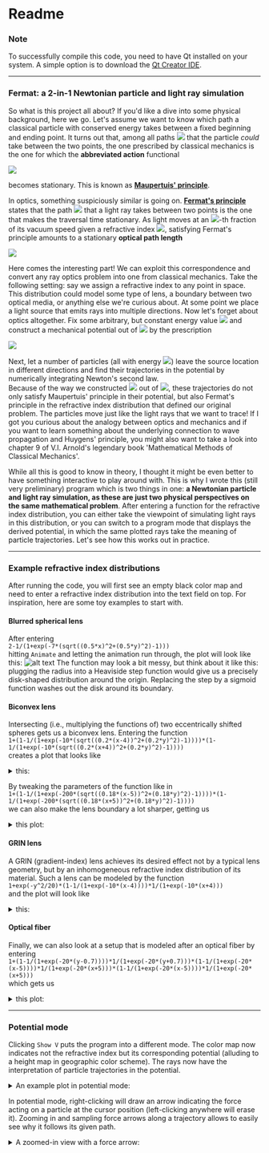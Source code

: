 # Readme
### Note
To successfully compile this code, you need to have Qt installed on your system. A simple option is to download the [Qt Creator IDE](https://www.qt.io/product/development-tools).

---

### Fermat: a 2-in-1 Newtonian particle and light ray simulation
So what is this project all about? If you'd like a dive into some physical background, here we go. Let's assume we want to know which path a classical particle with conserved energy takes between a fixed beginning and ending point. It turns out that, among all paths <img src="https://latex.codecogs.com/svg.latex?\Gamma" /> that the particle _could_ take between the two points, the one prescribed by classical mechanics is the one for which the __abbreviated action__ functional

<img src="https://latex.codecogs.com/svg.latex?\int_\Gamma%20\!%20\vec{p}(\vec{x})%20\,%20\mathrm{d}\vec{s}%20=%20\int_\Gamma%20\!%20\sqrt{2m(E-V(\vec{x}))}%20\,%20\mathrm{d}s" />

becomes stationary. This is known as [__Maupertuis' principle__](https://en.wikipedia.org/wiki/Maupertuis%27s_principle).


In optics, something suspiciously similar is going on. [__Fermat's principle__](https://en.wikipedia.org/wiki/Fermat%27s_principle) states that the path <img src="https://latex.codecogs.com/svg.latex?\Gamma" /> that a light ray takes between two points is the one that makes the traversal time stationary. As light moves at an <img src="https://latex.codecogs.com/svg.latex?n"/>-th fraction of its vacuum speed given a refractive index <img src="https://latex.codecogs.com/svg.latex?n"/>, satisfying Fermat's principle amounts to a stationary __optical path length__

<img src="https://latex.codecogs.com/svg.latex?\int_\Gamma%20\!%20n(\vec{x})%20\,%20\mathrm{d}s" />

Here comes the interesting part! We can exploit this correspondence and convert any ray optics problem into one from classical mechanics. Take the following setting: say we assign a refractive index to any point in space. This distribution could model some type of lens, a boundary between two optical media, or anything else we're curious about. At some point we place a light source that emits rays into multiple directions. Now let's forget about optics altogether. Fix some arbitrary, but constant energy value <img src="https://latex.codecogs.com/svg.latex?E" /> and construct a mechanical potential out of <img src="https://latex.codecogs.com/svg.latex?n" /> by the prescription

<img src="https://latex.codecogs.com/svg.latex?V(\vec{x})%20=%20E%20-%20\frac{n(\vec{x})^2}{2m}" />

Next, let a number of particles (all with energy <img src="https://latex.codecogs.com/svg.latex?E" />) leave the source location in different directions and find their trajectories in the potential by numerically integrating Newton's second law.\
Because of the way we constructed <img src="https://latex.codecogs.com/svg.latex?V" /> out of <img src="https://latex.codecogs.com/svg.latex?n" />, these trajectories do not only satisfy Maupertuis' principle in their potential, but also Fermat's principle in the refractive index distribution that defined our original problem. The particles move just like the light rays that we want to trace! If I got you curious about the analogy between optics and mechanics and if you want to learn something about the underlying connection to wave propagation and Huygens' principle, you might also want to take a look into chapter 9 of V.I. Arnold's legendary book 'Mathematical Methods of Classical Mechanics'.

While all this is good to know in theory, I thought it might be even better to have something interactive to play around with. This is why I wrote this (still very preliminary) program which is two things in one: __a Newtonian particle and light ray simulation, as these are just two physical perspectives on the same mathematical problem__. After entering a function for the refractive index distribution, you can either take the viewpoint of simulating light rays in this distribution, or you can switch to a program mode that displays the derived potential, in which the same plotted rays take the meaning of particle trajectories. Let's see how this works out in practice.

---

### Example refractive index distributions

After running the code, you will first see an empty black color map and need to enter a refractive index distribution into the text field on top. For inspiration, here are some toy examples to start with.

#### Blurred spherical lens
After entering\
`2-1/(1+exp(-7*(sqrt((0.5*x)^2+(0.5*y)^2)-1)))`\
hitting `Animate` and letting the animation run through, the plot will look like this:
![alt text](https://user-images.githubusercontent.com/69654234/90677896-4a535580-e25e-11ea-982b-209687034c54.png)
The function may look a bit messy, but think about it like this: plugging the radius into a Heaviside step function would give us a precisely disk-shaped distribution around the origin. Replacing the step by a sigmoid function washes out the disk around its boundary.

#### Biconvex lens
Intersecting (i.e., multiplying the functions of) two eccentrically shifted spheres gets us a biconvex lens. Entering the function\
`1+(1-1/(1+exp(-10*(sqrt((0.2*(x-4))^2+(0.2*y)^2)-1))))*(1-1/(1+exp(-10*(sqrt((0.2*(x+4))^2+(0.2*y)^2)-1))))`\
creates a plot that looks like

<details>
  <summary> this: </summary>
  
  ![alt text](https://user-images.githubusercontent.com/69654234/90679682-d1093200-e260-11ea-9163-5c349c58d6e0.png)
  
</details>

By tweaking the parameters of the function like in\
`1+(1-1/(1+exp(-200*(sqrt((0.18*(x-5))^2+(0.18*y)^2)-1))))*(1-1/(1+exp(-200*(sqrt((0.18*(x+5))^2+(0.18*y)^2)-1))))`\
we can also make the lens boundary a lot sharper, getting us

<details>
  <summary> this plot: </summary>
  
  ![alt text](https://user-images.githubusercontent.com/69654234/90680986-fa2ac200-e262-11ea-9429-8c506d9b35f7.png)
  
</details>

#### GRIN lens
A GRIN (gradient-index) lens achieves its desired effect not by a typical lens geometry, but by an inhomogeneous refractive index distribution of its material. Such a lens can be modeled by the function\
`1+exp(-y^2/20)*(1-1/(1+exp(-10*(x-4))))*1/(1+exp(-10*(x+4)))`\
and the plot will look like

<details>
  <summary> this: </summary>
  
  ![alt text](https://user-images.githubusercontent.com/69654234/90680369-095d4000-e262-11ea-93d9-c6cea62d8fca.png)
  
</details>

#### Optical fiber
Finally, we can also look at a setup that is modeled after an optical fiber by entering\
`1+(1-1/(1+exp(-20*(y-0.7))))*1/(1+exp(-20*(y+0.7)))*(1-1/(1+exp(-20*(x-5))))*1/(1+exp(-20*(x+5)))*(1-1/(1+exp(-20*(x-5))))*1/(1+exp(-20*(x+5)))`\
which gets us

<details>
  <summary> this plot: </summary>
  
  ![alt text](https://user-images.githubusercontent.com/69654234/90681517-d9af3780-e263-11ea-9744-4bd08e712152.png)
  
</details>

---

### Potential mode
Clicking `Show V` puts the program into a different mode. The color map now indicates not the refractive index but its corresponding potential (alluding to a height map in geographic color scheme). The rays now have the interpretation of particle trajectories in the potential.
<details>
  <summary> An example plot in potential mode: </summary>
  
  ![alt text](https://user-images.githubusercontent.com/69654234/90696546-be045b00-e27c-11ea-83c6-ae04766d2bd3.png)
  
</details>

In potential mode, right-clicking will draw an arrow indicating the force acting on a particle at the cursor position (left-clicking anywhere will erase it). Zooming in and sampling force arrows along a trajectory allows to easily see why it follows its given path.

<details>
  <summary> A zoomed-in view with a force arrow: </summary>
  
  ![alt text](https://user-images.githubusercontent.com/69654234/90696569-cb214a00-e27c-11ea-95f5-8c82e8bb87e8.png)
  
</details>
